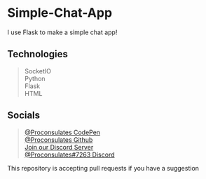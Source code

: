 # Simple-Chat-App
I use Flask to make a simple chat app!

## Technologies
> SocketIO <br/>
> Python <br/>
> Flask <br/>
> HTML

## Socials
> [@Proconsulates CodePen](https://codepen.io/proconsulates/)<br/>
> [@Proconsulates Github](https://github.com/Proconsulates/)<br/>
> [Join our Discord Server](https://discord.st/Legit_Programming)<br/>
> [@Proconsulates#7263 Discord](https://discord.com/channels/@me)<br/>


This repository is accepting pull requests if you have a suggestion
